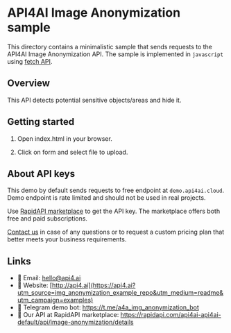 # API4AI Image Anonymization sample

This directory contains a minimalistic sample that sends requests to the API4AI Image Anonymization API.
The sample is implemented in `javascript` using [fetch API](https://developer.mozilla.org/en-US/docs/Web/API/Fetch_API).


## Overview

This API detects potential sensitive objects/areas and hide it.


## Getting started

1. Open index.html in your browser.

2. Click on form and select file to upload.


## About API keys

This demo by default sends requests to free endpoint at `demo.api4ai.cloud`.
Demo endpoint is rate limited and should not be used in real projects.

Use [RapidAPI marketplace](https://rapidapi.com/api4ai-api4ai-default/api/image-anonymization/details) to get the API key. The marketplace offers both
free and paid subscriptions.

[Contact us](https://api4.ai/contacts?utm_source=img_anonymization_example_repo&utm_medium=readme&utm_campaign=examples) in case of any questions or to request a custom pricing plan
that better meets your business requirements.


## Links

* 📩 Email: hello@api4.ai
* 🔗 Website: [http://api4.ai](https://api4.ai?utm_source=img_anonymization_example_repo&utm_medium=readme&utm_campaign=examples)
* 🤖 Telegram demo bot: https://t.me/a4a_img_anonymization_bot
* 🔵 Our API at RapidAPI marketplace: https://rapidapi.com/api4ai-api4ai-default/api/image-anonymization/details
